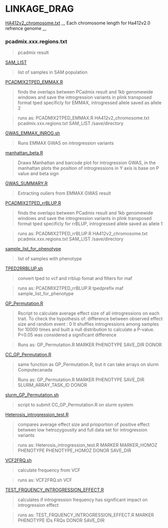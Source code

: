 # LINKAGE_DRAG

[HA412v2_chromosome.txt](https://github.com/m-jahani/LINKAGE_DRAG/blob/main/HA412v2_chromosome.txt)
,,,
Each chromosome length for Ha412v2.0 refrence genome
,,,
### pcadmix.xxx.regions.txt

> pcadmix result

[SAM_LIST](https://github.com/m-jahani/LINKAGE_DRAG/blob/main/SAM_LIST)

> list of samples in SAM population

[PCADMIX2TPED_EMMAX.R](https://github.com/m-jahani/LINKAGE_DRAG/blob/main/PCADMIX2TPED.R)

> finds the overlaps between PCadmix result and 1kb genomewide windows and save the introgression variants in plink transposed format tped specificly for EMMAX, introgressed allele saved as allele 2

> runs as: PCADMIX2TPED_EMMAX.R HA412v2_chromosome.txt pcadmix.xxx.regions.txt SAM_LIST /save/directory

[GWAS_EMMAX_INROG.sh](https://github.com/m-jahani/LINKAGE_DRAG/blob/main/GWAS_EMMAX_INROG.sh)

> Runs EMMAX GWAS on introgression variants

[manhattan_beta.R](https://github.com/m-jahani/LINKAGE_DRAG/blob/main/manhattan_beta.R)

> Draws Manhattan and barcode plot for introgression GWAS, in the manhattan plots the position of introgressions in Y axis is base on P value and beta sign

[GWAS_SUMMARY.R](https://github.com/m-jahani/LINKAGE_DRAG/blob/main/GWAS_SUMMARY.R)

> Extracting ouliers from EMMAX GWAS result

[PCADMIX2TPED_rrBLUP.R](https://github.com/m-jahani/LINKAGE_DRAG/blob/main/PCADMIX2TPED_rrBLUP.R)

> finds the overlaps between PCadmix result and 1kb genomewide windows and save the introgression variants in plink transposed format tped specificly for rrBLUP, introgressed allele saved as allele 1

> runs as: PCADMIX2TPED_rrBLUP.R HA412v2_chromosome.txt pcadmix.xxx.regions.txt SAM_LIST /save/directory

[sample_list_for_phenotype](https://github.com/m-jahani/LINKAGE_DRAG/blob/main/sample_list_for_phenotype)

> list of samples with phenotype

[TPED2RRBLUP.sh](https://github.com/m-jahani/LINKAGE_DRAG/blob/main/TPED2RRBLUP.sh)

> convert tped to vcf and rrblup fomat and filters for maf

> runs as: PCADMIX2TPED_rrBLUP.R tpedprefix maf sample_list_for_phenotype

[GP_Permutation.R](https://github.com/m-jahani/LINKAGE_DRAG/blob/main/GP_Permutation.R)

> Rscript to calculate average effect size of all introgressions on each trait. To check the hypothesis of:
> difference between observed effect size and random event : 0
> It shuffles introgressions among samples for 10000 times and built a null distribution to calculate a P-value.
> P<0.05 was considered a significant difference

> Runs as: GP_Permutation.R MARKER PHENOTYPE SAVE_DIR DONOR

[CC_GP_Permutation.R](https://github.com/m-jahani/LINKAGE_DRAG/blob/main/CC_GP_Permutation.R)

> same function as GP_Permutation.R, but it can take arrays on slurm Computecanada

> Runs as: GP_Permutation.R MARKER PHENOTYPE SAVE_DIR SLURM_ARRAY_TASK_ID DONOR

[slurm_GP_Permutation.sh](https://github.com/m-jahani/LINKAGE_DRAG/blob/main/slurm_GP_Permutation.sh)

> script to submit CC_GP_Permutation.R on slurm system

[Heterosis_introgression_test.R](https://github.com/m-jahani/LINKAGE_DRAG/blob/main/Heterosis_introgression_test.R)

> compares average effect size and prioportion of positive effect between low hetrozygousity and full data set for introgression variants

> runs as: Heterosis_introgression_test.R MARKER MARKER_HOMOZ PHENOTYPE PHENOTYPE_HOMOZ DONOR SAVE_DIR

[VCF2FRQ.sh](https://github.com/m-jahani/LINKAGE_DRAG/blob/main/VCF2FRQ.sh)

> calculate frequency from VCF

> runs as: VCF2FRQ.sh VCF

[TEST_FRQUENCY_INTROGRESSION_EFFECT.R](https://github.com/m-jahani/LINKAGE_DRAG/blob/main/TEST_FRQUENCY_INTROGRESSION_EFFECT.R)

> calculates if introgression frequency has significant impact on introgression effect

> runs as: TEST_FRQUENCY_INTROGRESSION_EFFECT.R MARKER PHENOTYPE IDs FRQs DONOR SAVE_DIR
